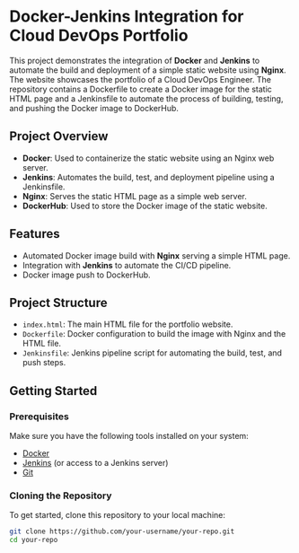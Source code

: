 # Docker-Jenkins Integration for Cloud DevOps Portfolio

This project demonstrates the integration of **Docker** and **Jenkins** to automate the build and deployment of a simple static website using **Nginx**. The website showcases the portfolio of a Cloud DevOps Engineer. The repository contains a Dockerfile to create a Docker image for the static HTML page and a Jenkinsfile to automate the process of building, testing, and pushing the Docker image to DockerHub.

## Project Overview

- **Docker**: Used to containerize the static website using an Nginx web server.
- **Jenkins**: Automates the build, test, and deployment pipeline using a Jenkinsfile.
- **Nginx**: Serves the static HTML page as a simple web server.
- **DockerHub**: Used to store the Docker image of the static website.

## Features

- Automated Docker image build with **Nginx** serving a simple HTML page.
- Integration with **Jenkins** to automate the CI/CD pipeline.
- Docker image push to DockerHub.

## Project Structure

- `index.html`: The main HTML file for the portfolio website.
- `Dockerfile`: Docker configuration to build the image with Nginx and the HTML file.
- `Jenkinsfile`: Jenkins pipeline script for automating the build, test, and push steps.
  
## Getting Started

### Prerequisites

Make sure you have the following tools installed on your system:

- [Docker](https://www.docker.com/)
- [Jenkins](https://www.jenkins.io/) (or access to a Jenkins server)
- [Git](https://git-scm.com/)

### Cloning the Repository

To get started, clone this repository to your local machine:

```bash
git clone https://github.com/your-username/your-repo.git
cd your-repo
